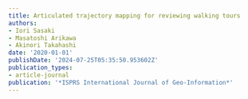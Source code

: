 ```yaml
---
title: Articulated trajectory mapping for reviewing walking tours
authors:
- Iori Sasaki
- Masatoshi Arikawa
- Akinori Takahashi
date: '2020-01-01'
publishDate: '2024-07-25T05:35:50.953602Z'
publication_types:
- article-journal
publication: '*ISPRS International Journal of Geo-Information*'
---
```

